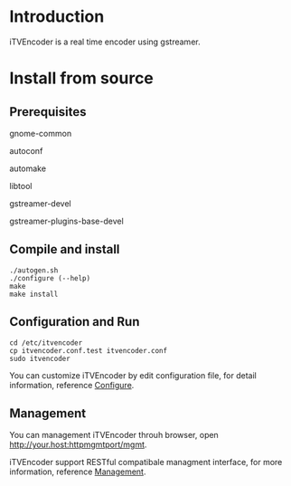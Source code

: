 # Introduction

iTVEncoder is a real time encoder using gstreamer.

# Install from source

## Prerequisites

gnome-common

autoconf

automake

libtool

gstreamer-devel

gstreamer-plugins-base-devel

## Compile and install

    ./autogen.sh
    ./configure (--help)
    make
    make install

## Configuration and Run

    cd /etc/itvencoder
    cp itvencoder.conf.test itvencoder.conf
    sudo itvencoder

You can customize iTVEncoder by edit configuration file, for detail information, reference [Configure](itvencoder/docs/configure.md).

## Management

You can management iTVEncoder throuh browser, open http://your.host:httpmgmtport/mgmt.

iTVEncoder support RESTful compatibale managment interface, for more information, reference [Management](itvencoder/docs/management.md).
